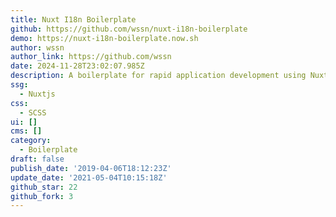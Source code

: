 ```yaml
---
title: Nuxt I18n Boilerplate
github: https://github.com/wssn/nuxt-i18n-boilerplate
demo: https://nuxt-i18n-boilerplate.now.sh
author: wssn
author_link: https://github.com/wssn
date: 2024-11-28T23:02:07.985Z
description: A boilerplate for rapid application development using Nuxt i18n.
ssg:
  - Nuxtjs
css:
  - SCSS
ui: []
cms: []
category:
  - Boilerplate
draft: false
publish_date: '2019-04-06T18:12:23Z'
update_date: '2021-05-04T10:15:18Z'
github_star: 22
github_fork: 3
---
```

